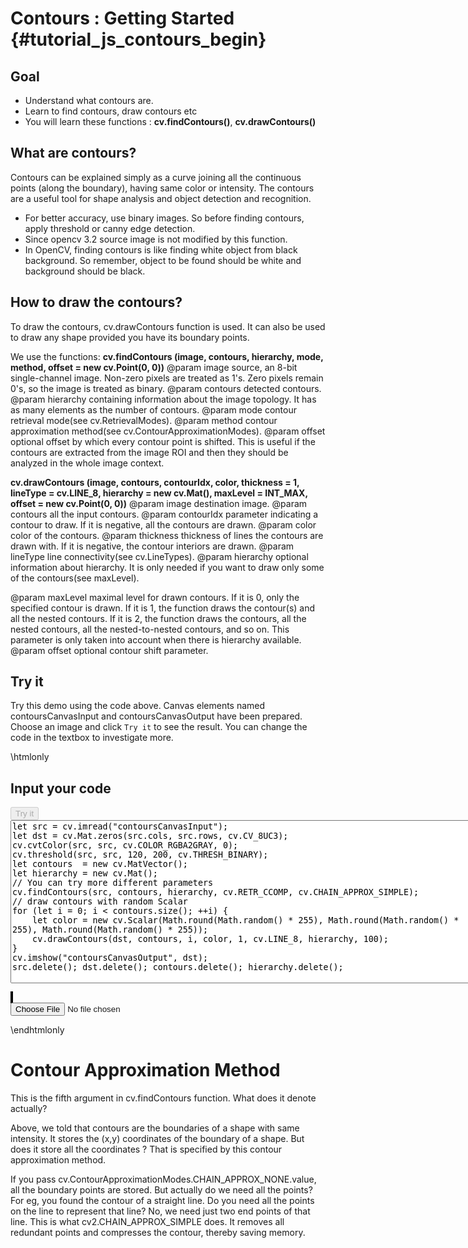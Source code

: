 Contours : Getting Started {#tutorial_js_contours_begin}
==========================

Goal
----

-   Understand what contours are.
-   Learn to find contours, draw contours etc
-   You will learn these functions : **cv.findContours()**, **cv.drawContours()**

What are contours?
------------------

Contours can be explained simply as a curve joining all the continuous points (along the boundary),
having same color or intensity. The contours are a useful tool for shape analysis and object
detection and recognition.

-   For better accuracy, use binary images. So before finding contours, apply threshold or canny
    edge detection.
-   Since opencv 3.2 source image is not modified by this function.
-   In OpenCV, finding contours is like finding white object from black background. So remember,
    object to be found should be white and background should be black.

How to draw the contours?
-------------------------

To draw the contours, cv.drawContours function is used. It can also be used to draw any shape
provided you have its boundary points.

We use the functions: **cv.findContours (image, contours, hierarchy, mode, method, offset = new cv.Point(0, 0))**
@param image         source, an 8-bit single-channel image. Non-zero pixels are treated as 1's. Zero pixels remain 0's, so the image is treated as binary.
@param contours      detected contours.
@param hierarchy     containing information about the image topology. It has as many elements as the number of contours.
@param mode          contour retrieval mode(see cv.RetrievalModes).
@param method        contour approximation method(see cv.ContourApproximationModes).
@param offset        optional offset by which every contour point is shifted. This is useful if the contours are extracted from the image ROI and then they should be analyzed in the whole image context.

**cv.drawContours (image, contours, contourIdx, color, thickness = 1, lineType = cv.LINE_8, hierarchy = new cv.Mat(), maxLevel = INT_MAX, offset = new cv.Point(0, 0))**
@param image         destination image.
@param contours      all the input contours.
@param contourIdx    parameter indicating a contour to draw. If it is negative, all the contours are drawn.
@param color         color of the contours.
@param thickness     thickness of lines the contours are drawn with. If it is negative, the contour interiors are drawn.
@param lineType      line connectivity(see cv.LineTypes).
@param hierarchy     optional information about hierarchy. It is only needed if you want to draw only some of the contours(see maxLevel).

@param maxLevel      maximal level for drawn contours. If it is 0, only the specified contour is drawn. If it is 1, the function draws the contour(s) and all the nested contours. If it is 2, the function draws the contours, all the nested contours, all the nested-to-nested contours, and so on. This parameter is only taken into account when there is hierarchy available.
@param offset        optional contour shift parameter.

Try it
------

Try this demo using the code above. Canvas elements named contoursCanvasInput and contoursCanvasOutput have been prepared. Choose an image and
click `Try it` to see the result. You can change the code in the textbox to investigate more.

\htmlonly
<!DOCTYPE html>
<head>
<style>
canvas {
    border: 1px solid black;
}
.err {
    color: red;
}
</style>
</head>
<body>
<div id="contoursCodeArea">
<h2>Input your code</h2>
<button id="contoursTryIt" disabled="true" onclick="contoursExecuteCode()">Try it</button><br>
<textarea rows="17" cols="90" id="contoursTestCode" spellcheck="false">
let src = cv.imread("contoursCanvasInput");
let dst = cv.Mat.zeros(src.cols, src.rows, cv.CV_8UC3);
cv.cvtColor(src, src, cv.COLOR_RGBA2GRAY, 0);
cv.threshold(src, src, 120, 200, cv.THRESH_BINARY);
let contours  = new cv.MatVector();
let hierarchy = new cv.Mat();
// You can try more different parameters
cv.findContours(src, contours, hierarchy, cv.RETR_CCOMP, cv.CHAIN_APPROX_SIMPLE);
// draw contours with random Scalar
for (let i = 0; i < contours.size(); ++i) {
    let color = new cv.Scalar(Math.round(Math.random() * 255), Math.round(Math.random() * 255), Math.round(Math.random() * 255));
    cv.drawContours(dst, contours, i, color, 1, cv.LINE_8, hierarchy, 100);
}
cv.imshow("contoursCanvasOutput", dst);
src.delete(); dst.delete(); contours.delete(); hierarchy.delete();
</textarea>
<p class="err" id="contoursErr"></p>
</div>
<div id="contoursShowcase">
    <div>
        <canvas id="contoursCanvasInput"></canvas>
        <canvas id="contoursCanvasOutput"></canvas>
    </div>
    <input type="file" id="contoursInput" name="file" />
</div>
<script src="utils.js"></script>
<script async src="opencv.js" id="opencvjs"></script>
<script>
function contoursExecuteCode() {
    let contoursText = document.getElementById("contoursTestCode").value;
    try {
        eval(contoursText);
        document.getElementById("contoursErr").innerHTML = " ";
    } catch(err) {
        document.getElementById("contoursErr").innerHTML = err;
    }
}

loadImageToCanvas("lena.jpg", "contoursCanvasInput");
let contoursInputElement = document.getElementById("contoursInput");
contoursInputElement.addEventListener("change", contoursHandleFiles, false);
function contoursHandleFiles(e) {
    let contoursUrl = URL.createObjectURL(e.target.files[0]);
    loadImageToCanvas(contoursUrl, "contoursCanvasInput");
}

function onReady() {
    document.getElementById("contoursTryIt").disabled = false;
}
if (typeof cv !== 'undefined') {
    onReady();
} else {
    document.getElementById("opencvjs").onload = onReady;
}
</script>
</body>
\endhtmlonly

Contour Approximation Method
============================

This is the fifth argument in cv.findContours function. What does it denote actually?

Above, we told that contours are the boundaries of a shape with same intensity. It stores the (x,y)
coordinates of the boundary of a shape. But does it store all the coordinates ? That is specified by
this contour approximation method.

If you pass cv.ContourApproximationModes.CHAIN_APPROX_NONE.value, all the boundary points are stored. But actually do we need all
the points? For eg, you found the contour of a straight line. Do you need all the points on the line
to represent that line? No, we need just two end points of that line. This is what
cv2.CHAIN_APPROX_SIMPLE does. It removes all redundant points and compresses the contour, thereby
saving memory.